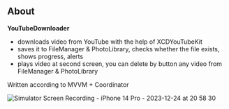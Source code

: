 ## About

**YouTubeDownloader** 

- downloads video from YouTube with the help of XCDYouTubeKit 
- saves it to FileManager & PhotoLibrary, checks whether the file exists, shows progress, alerts
- plays video at second screen, you can delete by button any video from FileManager & PhotoLibrary

Written according to MVVM + Coordinator

![Simulator Screen Recording - iPhone 14 Pro - 2023-12-24 at 20 58 30](https://github.com/RomanVakulenko/YouTubeDownloader/assets/97017715/45354e3e-af64-4c6e-abe9-972b37ad141a)

